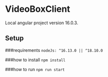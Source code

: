 # VideoBoxClient

Local angular project version 16.0.3.

## Setup

###requirements
`nodeJs: ^16.13.0 || ^18.10.0`

###how to install
`npm install`

###how to run
`npm run start`
